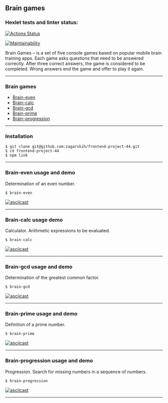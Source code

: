 ## Brain games

### Hexlet tests and linter status:
[![Actions Status](https://github.com/zagarskih/frontend-project-44/workflows/hexlet-check/badge.svg)](https://github.com/zagarskih/frontend-project-44/actions)

[![Maintainability](https://api.codeclimate.com/v1/badges/3ea895dd1061844c597c/maintainability)](https://codeclimate.com/github/zagarskih/frontend-project-44/maintainability)

Brain Games – is a set of five console games based on popular mobile brain training apps. Each game asks questions that need to be answered correctly. After three correct answers, the game is considered to be completed. Wrong answers end the game and offer to play it again.

---
### Brain games
* [Brain-even](#brain-even)
* [Brain-calc](#brain-calc)
* [Brain-gcd](#brain-gcd)
* [Brain-prime](#brain-prime)
* [Brain-progression](#brain-progression)
---

### Installation
```
$ git clone git@github.com:zagarskih/frontend-project-44.git
$ cd frontend-project-44
$ npm link
```
---
### Brain-even usage and demo <a name="brain-even"></a>
Determination of an even number.

```
$ brain-even
```
[![asciicast](https://asciinema.org/a/ivfhJwUZnYlVzC8bQiZvA2vDZ.svg)](https://asciinema.org/a/ivfhJwUZnYlVzC8bQiZvA2vDZ)

---
### Brain-calc usage demo <a name="brain-calc"></a>
Calculator. Arithmetic expressions to be evaluated.

```
$ brain-calc
```
[![asciicast](https://asciinema.org/a/9PtsEuvk5rYqJO5xg1UefloV1.svg)](https://asciinema.org/a/9PtsEuvk5rYqJO5xg1UefloV1)

---
### Brain-gcd usage and demo <a name="brain-gcd"></a>
Determination of the greatest common factor.

```
$ brain-gcd
```
[![asciicast](https://asciinema.org/a/IyQ1jUvkZt41UtdPHsTBYGtow.svg)](https://asciinema.org/a/IyQ1jUvkZt41UtdPHsTBYGtow)

---
### Brain-prime usage and demo <a name="brain-prime"></a>
Definition of a prime number.

```
$ brain-prime
```
[![asciicast](https://asciinema.org/a/i04HGFmyVlYG8VMlCvM8QG48F.svg)](https://asciinema.org/a/i04HGFmyVlYG8VMlCvM8QG48F)

---
### Brain-progression usage and demo <a name="brain-progression"></a>
Progression. Search for missing numbers in a sequence of numbers.

```
$ brain-progression
```
[![asciicast](https://asciinema.org/a/MtwZxjdRuJ8focZV0QOwNAnsb.svg)](https://asciinema.org/a/MtwZxjdRuJ8focZV0QOwNAnsb)

---
